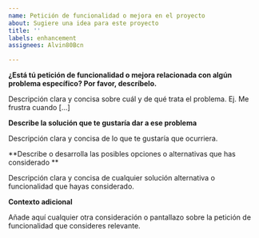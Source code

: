 ```yaml
---
name: Petición de funcionalidad o mejora en el proyecto
about: Sugiere una idea para este proyecto
title: ''
labels: enhancement
assignees: Alvin80Bcn

---
```


**¿Está tú petición de funcionalidad o mejora relacionada con algún problema específico? Por favor, descríbelo.**

Descripción clara y concisa sobre cuál y de qué trata el problema. Ej. Me frustra cuando [...]


**Describe la solución que te gustaría dar a ese problema**

Descripción clara y concisa de lo que te gustaría que ocurriera.

**Describe o desarrolla las posibles opciones o alternativas que has considerado
**

Descripción clara y concisa de cualquier solución alternativa o funcionalidad que hayas considerado.

**Contexto adicional**

Añade aquí cualquier otra consideración o pantallazo sobre la petición de funcionalidad que consideres relevante.
